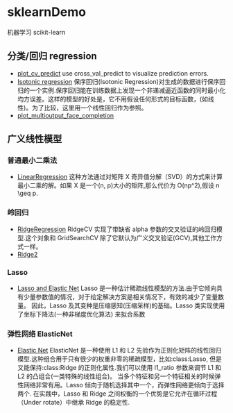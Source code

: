 # sklearnDemo

机器学习 scikit-learn

## 分类/回归 regression

* [plot_cv_predict](./regression/plot_cv_predict.py)
  use cross_val_predict to visualize prediction errors.
* [Isotonic regression](./regression/plot_isotonic_regression.py)
  保序回归(Isotonic Regression)对生成的数据进行保序回归的一个实例.保序回归能在训练数据上发现一个非递减逼近函数的同时最小化均方误差。这样的模型的好处是，它不用假设任何形式的目标函数，(如线性)。为了比较，这里用一个线性回归作为参照。
* [plot_multioutput_face_completion](./regression/plot_multioutput_face_completion.py)

## 广义线性模型

### 普通最小二乘法

* [LinearRegression](./regression/LinearRegression.py)
  这种方法通过对矩阵 X 奇异值分解（SVD）的方式来计算最小二乘的解。如果 X 是一个(n, p)大小的矩阵,那么代价为 O(np^2),假设 n \geq p.

### 岭回归

* [RidgeRegression](./regression/RidgeRegression.py)
  RidgeCV 实现了带缺省 alpha 参数的交叉验证的岭回归模型.这个对象和 GridSearchCV 除了它默认为广义交叉验证(GCV),其他工作方式一样。
* [Ridge2](./regression/Ridge2.py)

### Lasso

* [Lasso and Elastic Net](./regression/Lasso.py)
  Lasso 是一种估计稀疏线性模型的方法.由于它倾向具有少量参数值的情况，对于给定解决方案是相关情况下，有效的减少了变量数量。 因此，Lasso 及其变种是压缩感知(压缩采样)的基础。Lasso 类实现使用了坐标下降法(一种非梯度优化算法) 来拟合系数

### 弹性网络 ElasticNet

* [Elastic Net](./regression/ElasticNet.py)
  ElasticNet 是一种使用 L1 和 L2 先验作为正则化矩阵的线性回归模型.这种组合用于只有很少的权重非零的稀疏模型，比如:class:Lasso, 但是又能保持:class:Ridge 的正则化属性.我们可以使用 l1_ratio 参数来调节 L1 和 L2 的凸组合(一类特殊的线性组合)。
  当多个特征和另一个特征相关的时候弹性网络非常有用。Lasso 倾向于随机选择其中一个，而弹性网络更倾向于选择两个.
  在实践中，Lasso 和 Ridge 之间权衡的一个优势是它允许在循环过程（Under rotate）中继承 Ridge 的稳定性.
